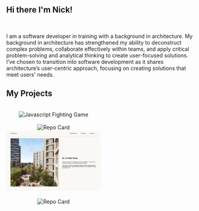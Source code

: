 ## Hi there I'm Nick! 
<br>


I am a software developer in training with a background in architecture. My background in architecture has strengthened my ability to deconstruct complex problems, collaborate effectively within teams, and apply critical problem-solving and analytical thinking to create user-focused solutions. I’ve chosen to transition into software development as it shares architecture’s user-centric approach, focusing on creating solutions that meet users' needs.
<br>

## My Projects  
<br>

<div style="display: inline-block; width: 250px; text-align: center; vertical-align: top; margin-right: 40px;">
  <a href="https://github.com/nchua3012/Javascript-Fighting-Game" style="outline: none; text-decoration: none;">
    <img src="https://github.com/nchua3012/Javascript-Fighting-Game/blob/main/Game%20Website.png?raw=true" width="250" alt="Javascript Fighting Game" style="outline: none; border: none;">
  </a>
  <br><br>
  <a href="https://github.com/nchua3012/Javascript-Fighting-Game" style="outline: none; text-decoration: none;">
    <img src="https://github-readme-stats.vercel.app/api/pin/?username=nchua3012&repo=Javascript-Fighting-Game&theme=apprentice" alt="Repo Card" style="outline: none; border: none;">
  </a>
</div>

<div style="display: inline-block; width: 250px; text-align: center; vertical-align: top;">
  <a href="https://github.com/nchua3012/NickChua" style="outline: none; text-decoration: none;">
    <img src="https://github.com/nchua3012/NickChua/blob/main/Portfolio%20Website.png?raw=true" width="250" alt="Nick Chua Portfolio Website" style="outline: none; border: none;">
  </a>
  <br><br>
  <a href="https://github.com/nchua3012/NickChua" style="outline: none; text-decoration: none;">
    <img src="https://github-readme-stats.vercel.app/api/pin/?username=nchua3012&repo=NickChua&theme=apprentice" alt="Repo Card" style="outline: none; border: none;">
  </a>
</div>

<br>


<br>

<br>
<br>
<br>
<br>
<br>
<br>
<br>
<br>
<br>
<br>
<br>
<br>
<br>
<br>

